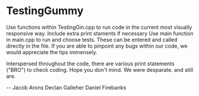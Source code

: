 # TestingGummy

Use functions within TestingGin.cpp to run code in the current most visually responsive way. 
Include extra print staments if necessary 
Use main function in main.cpp to run and choose tests. These can be entered and called directly in the file. 
If you are able to pinpoint any bugs within our code, we would appreciate the tips immensely. 

Interspersed throughout the code, there are various print statements ("BRO") to check coding. Hope you don't mind. We were desparate. and still are. 

--
Jacob Arons
Declan Galleher
Daniel Firebanks 
